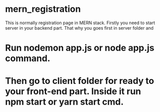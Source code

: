 # mern_registration
This is normally registration page in MERN stack.
Firstly you need to start server in your backend part. That why you goes first in server folder and 
# Run nodemon app.js or node app.js command.
# Then go to client folder for ready to your front-end part. Inside it run npm start or yarn start cmd.
